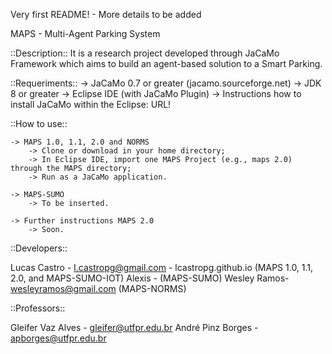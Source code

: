 Very first README! - More details to be added

MAPS - Multi-Agent Parking System

::Description::
It is a research project developed through JaCaMo Framework which aims to build an agent-based solution to a Smart Parking.


::Requeriments::
	-> JaCaMo 0.7 or greater (jacamo.sourceforge.net)
	-> JDK 8 or greater
	-> Eclipse IDE (with JaCaMo Plugin)
	-> Instructions how to install JaCaMo within the Eclipse: URL!

::How to use::
	
	-> MAPS 1.0, 1.1, 2.0 and NORMS
		-> Clone or download in your home directory;
		-> In Eclipse IDE, import one MAPS Project (e.g., maps 2.0) through the MAPS directory;
		-> Run as a JaCaMo application.

	-> MAPS-SUMO
		-> To be inserted.

	-> Further instructions MAPS 2.0
		-> Soon.


::Developers::

Lucas Castro - l.castropg@gmail.com - lcastropg.github.io (MAPS 1.0, 1.1, 2.0, and MAPS-SUMO-IOT) 
Alexis - (MAPS-SUMO)
Wesley Ramos- wesleyramos@gmail.com (MAPS-NORMS)

::Professors::

Gleifer Vaz Alves - gleifer@utfpr.edu.br
André Pinz Borges - apborges@utfpr.edu.br



